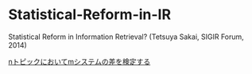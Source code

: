 # Statistical-Reform-in-IR
Statistical Reform in Information Retrieval? (Tetsuya Sakai, SIGIR Forum, 2014)

[nトピックにおいてmシステムの差を検定する](https://github.com/mpkato/Statistical-Reform-in-IR/blob/main/comparing_systems.ipynb)
